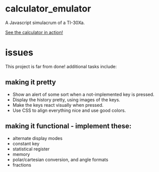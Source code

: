 # calculator_emulator
A Javascript simulacrum of a TI-30Xa.

[See the calculator in action!](https://aldenmb.github.io/calculator_emulator/)

# issues
This project is far from done! additional tasks include:

## making it pretty

 - Show an alert of some sort when a not-implemented key is pressed.
 - Display the history pretty, using images of the keys.
 - Make the keys react visually when pressed.
 - Use CSS to align everything nice and use good colors.

## making it functional - implement these:

 - alternate display modes
 - constant key
 - statistical register
 - memory
 - polar/cartesian conversion, and angle formats
 - fractions
